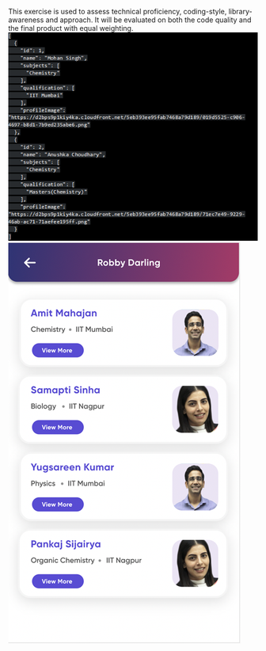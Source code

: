 This exercise is used to assess technical proficiency, coding-style, library-awareness and approach. It will be evaluated on both the code quality and the final product with equal weighting.
![img.png](img.png)
![img_1.png](img_1.png)

